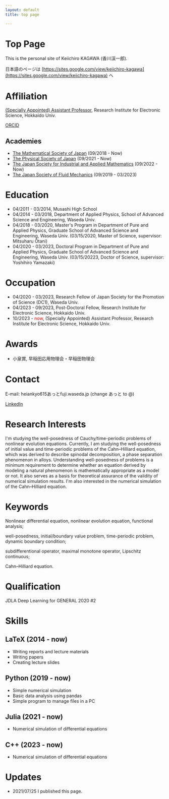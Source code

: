 ```yaml
---
layout: default
title: top page

---
```


# Top Page

This is the personal site of Keiichiro KAGAWA (香川渓一郎).

日本語のページは [https://sites.google.com/view/keiichiro-kagawa](https://sites.google.com/view/keiichiro-kagawa) へ

# Affiliation

[(Specially Appointed) Assistant Professor](https://www.es.hokudai.ac.jp/english/organization/profile/kagawa-keiichiro/), Research Institute for Electronic Science, Hokkaido Univ.

[ORCID](https://orcid.org/0000-0002-4214-2029)

## Academies

- [The Mathematical Society of Japan](https://www.mathsoc.jp/en/) (09/2018 - Now)
- [The Physical Society of Japan](https://www.jps.or.jp/english/) (09/2021 - Now)
- [The Japan Society for Industrial and Applied Mathematics](https://jsiam.org/en/) (09/2022 - Now)
- [The Japan Society of Fluid Mechanics](https://www.nagare.or.jp/en/index.html) (09/2019 - 03/2023)

# Education

- 04/2011 - 03/2014, Musashi High School
- 04/2014 - 03/2018, Department of Applied Physics, School of Advanced Science and Engineering, Waseda Univ.
- 04/2018 - 03/2020, Master's Program in Department of Pure and Applied Physics, Graduate School of Advanced Science and Engineering, Waseda Univ. (03/15/2020, Master of Science, supervisor: Mitsuharu Ôtani)
- 04/2020 - 03/2023, Doctoral Program in Department of Pure and Applied Physics, Graduate School of Advanced Science and Engineering, Waseda Univ. (03/15/20223, Doctor of Science, supervisor: Yoshihiro Yamazaki)

# Occupation

- 04/2020 - 03/2023, Research Fellow of Japan Society for the Promotion of Science (DC1), Waseda Univ.
- 04/2023 - 09/2023, Post-Doctoral Fellow, Research Institute for Electronic Science, Hokkaido Univ.
- 10/2023 - <span style="color: red; ">now</span>,     (Specially Appointed) Assistant Professor, Research Institute for Electronic Science, Hokkaido Univ.

# Awards

- 小泉賞, 早稲田応用物理会・早稲田物理会

# Contact

E-mail: heiankyo615あっとfuji.waseda.jp (change あっと to @)

[LinkedIn](https://www.linkedin.com/in/%E6%B8%93%E4%B8%80%E9%83%8E-%E9%A6%99%E5%B7%9D-78768a183/)

# Research Interests

I'm studying the well-posedness of Cauchy/time-periodic problems of nonlinear evolution equations. Currently, I am studying the well-posedness of initial value and time-periodic problems of the Cahn–Hilliard equation, which was derived to describe spinodal decomposition, a phase separation phenomenon in alloys. Understanding well-posedness of problems is a minimum requirement to determine whether an equation derived by modeling a natural phenomenon is mathematically appropriate as a model or not. It also serves as a basis for theoretical assurance of the validity of numerical simulation results.
I'm also interested in the numerical simulation of the Cahn–Hilliard equation.

# Keywords

Nonlinear differential equation, nonlinear evolution equation, functional analysis;

well-posedness, initial/boundary value problem, time-periodic problem, dynamic boundary condition;

subdifferentional operator, maximal monotone operator, Lipschitz continuous;

Cahn–Hilliard equation.

# Qualification

JDLA Deep Learning for GENERAL 2020 #2

# Skills

## LaTeX (2014 - now)

- Writing reports and lecture materials
- Writing papers
- Creating lecture slides

## Python (2019 - now)

- Simple numerical simulation
- Basic data analysis using pandas
- Simple program to manage files in a PC

## Julia (2021 - now)

- Numerical simulation of differential equations

## C++ (2023 - now)

- Numerical simulation of differential equations

# Updates

- 2021/07/25    I published this page.
